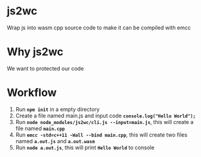 # js2wc
Wrap js into wasm cpp source code to make it can be compiled with emcc

# Why js2wc  

We want to protected our code 

# Workflow 

1. Run **`npm init`** in a empty directory
1. Create a file named main.js and input code **`console.log("Hello World");`**
1. Run **`node node_modules/js2wc/cli.js --input=main.js`**, this will create a file named **`main.cpp`**
1. Run **`emcc -std=c++11 -Wall --bind main.cpp`**, this will create two files named **`a.out.js`** and **`a.out.wasm`**
1. Run **`node a.out.js`**, this will print **`Hello World`** to console
